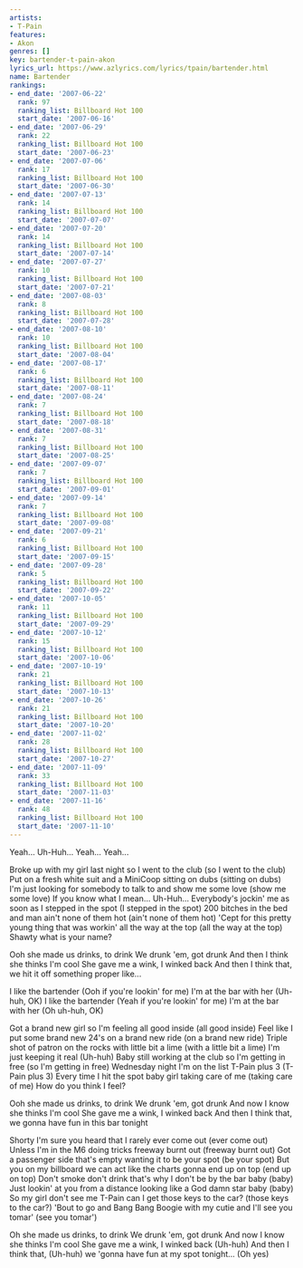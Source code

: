 ```yaml
---
artists:
- T-Pain
features:
- Akon
genres: []
key: bartender-t-pain-akon
lyrics_url: https://www.azlyrics.com/lyrics/tpain/bartender.html
name: Bartender
rankings:
- end_date: '2007-06-22'
  rank: 97
  ranking_list: Billboard Hot 100
  start_date: '2007-06-16'
- end_date: '2007-06-29'
  rank: 22
  ranking_list: Billboard Hot 100
  start_date: '2007-06-23'
- end_date: '2007-07-06'
  rank: 17
  ranking_list: Billboard Hot 100
  start_date: '2007-06-30'
- end_date: '2007-07-13'
  rank: 14
  ranking_list: Billboard Hot 100
  start_date: '2007-07-07'
- end_date: '2007-07-20'
  rank: 14
  ranking_list: Billboard Hot 100
  start_date: '2007-07-14'
- end_date: '2007-07-27'
  rank: 10
  ranking_list: Billboard Hot 100
  start_date: '2007-07-21'
- end_date: '2007-08-03'
  rank: 8
  ranking_list: Billboard Hot 100
  start_date: '2007-07-28'
- end_date: '2007-08-10'
  rank: 10
  ranking_list: Billboard Hot 100
  start_date: '2007-08-04'
- end_date: '2007-08-17'
  rank: 6
  ranking_list: Billboard Hot 100
  start_date: '2007-08-11'
- end_date: '2007-08-24'
  rank: 7
  ranking_list: Billboard Hot 100
  start_date: '2007-08-18'
- end_date: '2007-08-31'
  rank: 7
  ranking_list: Billboard Hot 100
  start_date: '2007-08-25'
- end_date: '2007-09-07'
  rank: 7
  ranking_list: Billboard Hot 100
  start_date: '2007-09-01'
- end_date: '2007-09-14'
  rank: 7
  ranking_list: Billboard Hot 100
  start_date: '2007-09-08'
- end_date: '2007-09-21'
  rank: 6
  ranking_list: Billboard Hot 100
  start_date: '2007-09-15'
- end_date: '2007-09-28'
  rank: 5
  ranking_list: Billboard Hot 100
  start_date: '2007-09-22'
- end_date: '2007-10-05'
  rank: 11
  ranking_list: Billboard Hot 100
  start_date: '2007-09-29'
- end_date: '2007-10-12'
  rank: 15
  ranking_list: Billboard Hot 100
  start_date: '2007-10-06'
- end_date: '2007-10-19'
  rank: 21
  ranking_list: Billboard Hot 100
  start_date: '2007-10-13'
- end_date: '2007-10-26'
  rank: 21
  ranking_list: Billboard Hot 100
  start_date: '2007-10-20'
- end_date: '2007-11-02'
  rank: 28
  ranking_list: Billboard Hot 100
  start_date: '2007-10-27'
- end_date: '2007-11-09'
  rank: 33
  ranking_list: Billboard Hot 100
  start_date: '2007-11-03'
- end_date: '2007-11-16'
  rank: 48
  ranking_list: Billboard Hot 100
  start_date: '2007-11-10'
---
```



Yeah...
Uh-Huh...
Yeah...
Yeah...


Broke up with my girl last night so I went to the club (so I went to the club)
Put on a fresh white suit and a MiniCoop sitting on dubs (sitting on dubs)
I'm just looking for somebody to talk to and show me some love (show me some love)
If you know what I mean... Uh-Huh...
Everybody's jockin' me as soon as I stepped in the spot (I stepped in the spot)
200 bitches in the bed and man ain't none of them hot (ain't none of them hot)
'Cept for this pretty young thing that was workin' all the way at the top (all the way at the top)
Shawty what is your name?


Ooh she made us drinks, to drink
We drunk 'em, got drunk
And then I think she thinks I'm cool
She gave me a wink, I winked back
And then I think that, we hit it off something proper like...


I like the bartender
(Ooh if you're lookin' for me)
I'm at the bar with her
(Uh-huh, OK)
I like the bartender
(Yeah if you're lookin' for me)
I'm at the bar with her
(Oh uh-huh, OK)


Got a brand new girl so I'm feeling all good inside (all good inside)
Feel like I put some brand new 24's on a brand new ride (on a brand new ride)
Triple shot of patron on the rocks with little bit a lime (with a little bit a lime)
I'm just keeping it real (Uh-huh)
Baby still working at the club so I'm getting in free (so I'm getting in free)
Wednesday night I'm on the list T-Pain plus 3 (T-Pain plus 3)
Every time I hit the spot baby girl taking care of me (taking care of me)
How do you think I feel?


Ooh she made us drinks, to drink
We drunk 'em, got drunk
And now I know she thinks I'm cool
She gave me a wink, I winked back
And then I think that, we gonna have fun in this bar tonight




Shorty I'm sure you heard that I rarely ever come out (ever come out)
Unless I'm in the M6 doing tricks freeway burnt out (freeway burnt out)
Got a passenger side that's empty wanting it to be your spot (be your spot)
But you on my billboard we can act like the charts gonna end up on top (end up on top)
Don't smoke don't drink that's why I don't be by the bar baby (baby)
Just lookin' at you from a distance looking like a God damn star baby (baby)
So my girl don't see me T-Pain can I get those keys to the car? (those keys to the car?)
'Bout to go and Bang Bang Boogie with my cutie and I'll see you tomar' (see you tomar')


Oh she made us drinks, to drink
We drunk 'em, got drunk
And now I know she thinks I'm cool
She gave me a wink, I winked back (Uh-huh)
And then I think that, (Uh-huh) we 'gonna have fun at my spot tonight... (Oh yes)





